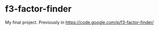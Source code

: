 f3-factor-finder
================

My final project. Previously in https://code.google.com/p/f3-factor-finder/
